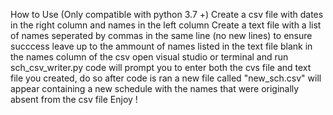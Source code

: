 How to Use (Only compatible with python 3.7 +) 
Create a csv file with dates in the right column and names in the left column 
Create a text file with a list of names seperated by commas in the same line (no new lines)
to ensure succcess leave up to the ammount of names listed in the text file blank in the names column of the csv 
open visual studio or terminal and run sch_csv_writer.py
code will prompt you to enter both the cvs file and text file you created, do so
after code is ran a new file called "new_sch.csv" will appear containing a new schedule with the names that were originally absent from the csv file
Enjoy !
